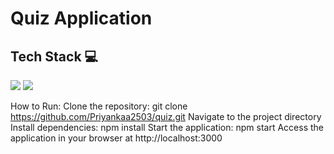 # Quiz Application

## Tech Stack 💻

![](https://img.shields.io/badge/React-20232A?style=for-the-badge&logo=react&logoColor=61DAFB)
![](https://img.shields.io/badge/Tailwind_CSS-38B2AC?style=for-the-badge&logo=tailwind-css&logoColor=white)


How to Run:
Clone the repository: git clone https://github.com/Priyankaa2503/quiz.git
Navigate to the project directory
Install dependencies: npm install
Start the application: npm start
Access the application in your browser at http://localhost:3000
